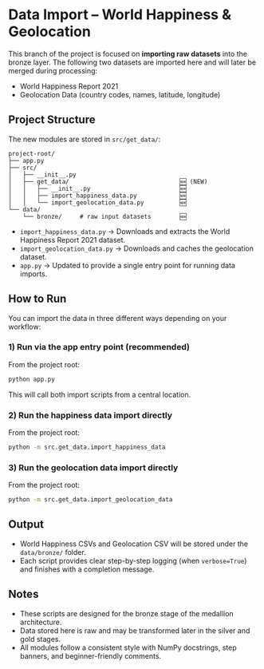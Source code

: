 # Data Import – World Happiness & Geolocation

This branch of the project is focused on **importing raw datasets** into the bronze layer.
The following two datasets are imported here and will later be merged during processing:

* World Happiness Report 2021
* Geolocation Data (country codes, names, latitude, longitude)



## Project Structure

The new modules are stored in `src/get_data/`:

```
project-root/
├── app.py
├── src/
│   ├── __init__.py
│   ├── get_data/                               🆕 (NEW)
│   │   ├── __init__.py                         🆕
│   │   ├── import_happiness_data.py            🆕
│   │   └── import_geolocation_data.py          🆕
└── data/           
    └── bronze/     # raw input datasets        🆕
```

* `import_happiness_data.py` → Downloads and extracts the World Happiness Report 2021 dataset.
* `import_geolocation_data.py` → Downloads and caches the geolocation dataset.
* `app.py` → Updated to provide a single entry point for running data imports.



## How to Run

You can import the data in three different ways depending on your workflow:

### 1) Run via the app entry point (recommended)

From the project root:

```bash
python app.py
```

This will call both import scripts from a central location.



### 2) Run the happiness data import directly

From the project root:

```bash
python -m src.get_data.import_happiness_data
```



### 3) Run the geolocation data import directly

From the project root:

```bash
python -m src.get_data.import_geolocation_data
```



## Output

* World Happiness CSVs and Geolocation CSV will be stored under the `data/bronze/` folder.
* Each script provides clear step-by-step logging (when `verbose=True`) and finishes with a completion message.



## Notes

* These scripts are designed for the bronze stage of the medallion architecture.
* Data stored here is raw and may be transformed later in the silver and gold stages.
* All modules follow a consistent style with NumPy docstrings, step banners, and beginner-friendly comments.
